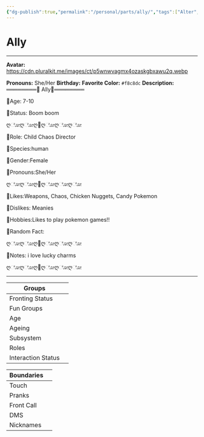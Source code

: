 ```yaml
---
{"dg-publish":true,"permalink":"/personal/parts/ally/","tags":["Alter","System"]}
---
```



# Ally
---
**Avatar:** https://cdn.pluralkit.me/images/ct/p5wnwvagmx4ozaskgbxawu2q.webp 


**Pronouns:** She/Her
**Birthday:** 
**Favorite Color:** `#f8c8dc`
**Description:** ════════🌈 Ally🌈════════

🌈Age: 7-10

🌈Status: Boom boom



ღೋღೋღ🌈ღೋღೋღೋ



🌈Role: Child Chaos Director

🌈Species:human

🌈Gender:Female

🌈Pronouns:She/Her



ღೋღೋღ🌈ღೋღೋღೋ



🌈Likes:Weapons, Chaos, Chicken Nuggets, Candy Pokemon

🌈Dislikes: Meanies

🌈Hobbies:Likes to play pokemon games!!

🌈Random Fact:



ღೋღೋღ🌈ღೋღೋღೋ



🌈Notes: i love lucky charms



ღೋღೋღ🌈ღೋღೋღೋ


---

| Groups             |     |
| ------------------ | --- |
| Fronting Status    |     |
| Fun Groups         |     |
| Age                |     |
| Ageing             |     |
| Subsystem          |     |
| Roles              |     |
| Interaction Status |     |

| Boundaries |     |
| ---------- | --- |
| Touch      |     |
| Pranks     |     |
| Front Call |     |
| DMS        |     |
| Nicknames  |     |
